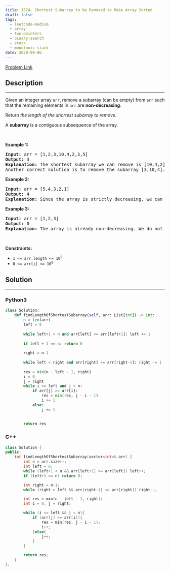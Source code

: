 ```yaml
---
title: 1574. Shortest Subarray to be Removed to Make Array Sorted
draft: false
tags: 
  - leetcode-medium
  - array
  - two-pointers
  - binary-search
  - stack
  - monotonic-stack
date: 2020-09-06
---
```


[Problem Link](https://leetcode.com/problems/shortest-subarray-to-be-removed-to-make-array-sorted/)

## Description

---
<p>Given an integer array <code>arr</code>, remove a subarray (can be empty) from <code>arr</code> such that the remaining elements in <code>arr</code> are <strong>non-decreasing</strong>.</p>

<p>Return <em>the length of the shortest subarray to remove</em>.</p>

<p>A <strong>subarray</strong> is a contiguous subsequence of the array.</p>

<p>&nbsp;</p>
<p><strong class="example">Example 1:</strong></p>

<pre>
<strong>Input:</strong> arr = [1,2,3,10,4,2,3,5]
<strong>Output:</strong> 3
<strong>Explanation:</strong> The shortest subarray we can remove is [10,4,2] of length 3. The remaining elements after that will be [1,2,3,3,5] which are sorted.
Another correct solution is to remove the subarray [3,10,4].
</pre>

<p><strong class="example">Example 2:</strong></p>

<pre>
<strong>Input:</strong> arr = [5,4,3,2,1]
<strong>Output:</strong> 4
<strong>Explanation:</strong> Since the array is strictly decreasing, we can only keep a single element. Therefore we need to remove a subarray of length 4, either [5,4,3,2] or [4,3,2,1].
</pre>

<p><strong class="example">Example 3:</strong></p>

<pre>
<strong>Input:</strong> arr = [1,2,3]
<strong>Output:</strong> 0
<strong>Explanation:</strong> The array is already non-decreasing. We do not need to remove any elements.
</pre>

<p>&nbsp;</p>
<p><strong>Constraints:</strong></p>

<ul>
	<li><code>1 &lt;= arr.length &lt;= 10<sup>5</sup></code></li>
	<li><code>0 &lt;= arr[i] &lt;= 10<sup>9</sup></code></li>
</ul>


## Solution

---
### Python3
``` py title='shortest-subarray-to-be-removed-to-make-array-sorted'
class Solution:
    def findLengthOfShortestSubarray(self, arr: List[int]) -> int:
        n = len(arr)
        left = 0
        
        while left+1 < n and arr[left] <= arr[left+1]: left += 1
            
        if left + 1 == n: return 0
        
        right = n-1
        
        while left < right and arr[right] >= arr[right-1]: right -= 1
        
        res = min(n - left - 1, right)
        i = 0
        j = right
        while i <= left and j < n:
            if arr[j] >= arr[i]:
                res = min(res, j - i - 1)
                i += 1
            else:
                j += 1
            
        
        return res 
```
### C++
``` cpp title='shortest-subarray-to-be-removed-to-make-array-sorted'
class Solution {
public:
    int findLengthOfShortestSubarray(vector<int>& arr) {
        int n = arr.size();
        int left = 0;
        while (left+1 < n && arr[left+1] >= arr[left]) left++;
        if (left+1 == n) return 0;

        int right = n-1;
        while (right > left && arr[right-1] <= arr[right]) right--;

        int res = min(n - left - 1, right);
        int i = 0, j = right;

        while (i <= left && j < n){
            if (arr[j] >= arr[i]){
                res = min(res, j - i - 1);
                i++;
            }else{
                j++;
            }
        }

        return res;
    }
};
```

